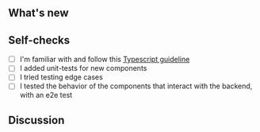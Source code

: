 ## What's new

<!-- NOTE: Pull request title should be "<package>: <summary>", if the PR affects multiple
  packages, use the main package that it affects. If the PR does not target any specific 
  packages, use general tags like "ci" or "versioning". -->

<!-- uncomment the next line if this PR fixes an issue -->
<!-- fixes #<issue-id> -->

<!-- Describe your changes.

  If your changes affects the UI, show screenshots or videos.

  If your changes affects, or is affected by other RMF components outside of this repo,
  describe how the components interact.

  If your changes fixes a bug, describe the root cause of the bug and how the
  proposed solution fixes it.

  If you went through several iterations while making this PR, explain why you
  prefer the proposed solution.
-->

## Self-checks

- [ ] I'm familiar with and follow this [Typescript guideline](https://basarat.gitbook.io/typescript/styleguide)
- [ ] I added unit-tests for new components
- [ ] I tried testing edge cases
- [ ] I tested the behavior of the components that interact with the backend, with an e2e test

## Discussion

<!-- Questions for reviewers, if any -->
